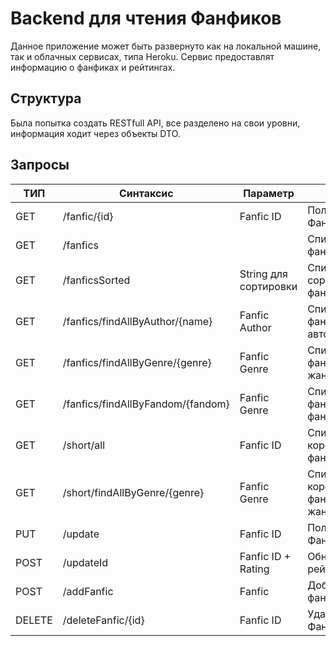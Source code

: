 # Backend для чтения Фанфиков

Данное приложение может быть развернуто как на локальной машине, так и облачных сервисах, типа Heroku. 
Сервис предоставлят информацию о фанфиках и рейтингах.

## Структура

Была попытка создать RESTfull API, все разделено на свои уровни, информация ходит через объекты DTO.

## Запросы

ТИП | Синтаксис | Параметр | Ответ
------------ | ------------- | ------------- | -------------
GET | /fanfic/{id} | Fanfic ID | Полный Фанфик 
GET | /fanfics | | Список все фанфиков
GET | /fanficsSorted | String для сортировки | Список сортированных фанфиков
GET | /fanfics/findAllByAuthor/{name} | Fanfic Author | Список фанфиков автора
GET | /fanfics/findAllByGenre/{genre} | Fanfic Genre | Список фанфиков по жанру
GET | /fanfics/findAllByFandom/{fandom}| Fanfic Genre | Список фанфиков по фандому
GET | /short/all | Fanfic ID | Список коротких фанфиков 
GET | /short/findAllByGenre/{genre} | Fanfic Genre | Список коротких фанфиков по жанру 
PUT | /update | Fanfic ID | Полный Фанфик | Отредактированный Фанфик
POST | /updateId | Fanfic ID + Rating | Обновить рейтинг
POST | /addFanfic | Fanfic | Добавить фанфик
DELETE | /deleteFanfic/{id} | Fanfic ID | Удалить Фанфик

